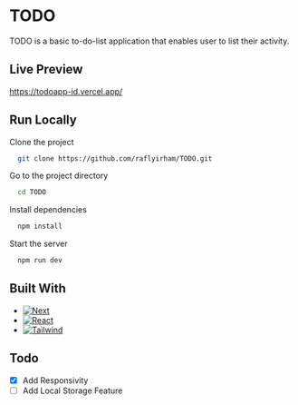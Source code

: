
# TODO

TODO is a basic to-do-list application that enables user to list their activity.

## Live Preview
https://todoapp-id.vercel.app/

## Run Locally

Clone the project

```bash
  git clone https://github.com/raflyirham/TODO.git
```

Go to the project directory

```bash
  cd TODO
```

Install dependencies

```bash
  npm install
```

Start the server

```bash
  npm run dev
```


## Built With

* [![Next][Next.js]][Next-url]
* [![React][React.js]][React-url]
* [![Tailwind][TailwindCSS]][TailwindURL]


[Next.js]: https://img.shields.io/badge/next.js-000000?style=for-the-badge&logo=nextdotjs&logoColor=white
[Next-url]: https://nextjs.org/
[React.js]: https://img.shields.io/badge/React-20232A?style=for-the-badge&logo=react&logoColor=61DAFB
[React-url]: https://reactjs.org/
[TailwindCSS]: https://img.shields.io/badge/tailwindcss-%2338B2AC.svg?style=for-the-badge&logo=tailwind-css&logoColor=white
[TailwindURL]: https://tailwindcss.com/

## Todo

- [x] Add Responsivity
- [ ] Add Local Storage Feature
